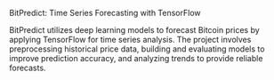 BitPredict: Time Series Forecasting with TensorFlow



BitPredict utilizes deep learning models to forecast Bitcoin prices by applying TensorFlow for time series analysis. The project involves preprocessing historical price data, building and evaluating models to improve prediction accuracy, and analyzing trends to provide reliable forecasts.
